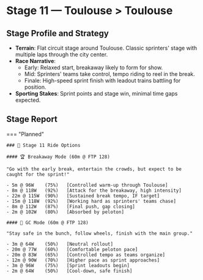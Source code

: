 # Stage 11 — Toulouse > Toulouse

## Stage Profile and Strategy

- **Terrain**: Flat circuit stage around Toulouse. Classic sprinters' stage with multiple laps through the city center.
- **Race Narrative**:
	- Early: Relaxed start, breakaway likely to form for show.
	- Mid: Sprinters' teams take control, tempo riding to reel in the break.
	- Finale: High-speed sprint finish with leadout trains battling for position.
- **Sporting Stakes**: Sprint points and stage win, minimal time gaps expected.

## Stage Report

=== "Planned"

	### 🚴 Stage 11 Ride Options

	#### 🏆 Breakaway Mode (60m @ FTP 128)
	
	"Go with the early break, entertain the crowds, but expect to be caught for the sprint!"

	- 5m @ 96W    (75%)   [Controlled warm-up through Toulouse]
	- 8m @ 118W   (92%)   [Attack for the breakaway, high intensity]
	- 22m @ 115W  (90%)   [Sustained break tempo, IF target]
	- 15m @ 118W  (92%)   [Working hard as sprinters' teams chase]
	- 8m @ 112W   (87%)   [Final push, gap closing]
	- 2m @ 102W   (80%)   [Absorbed by peloton]
	
	#### 🦺 GC Mode (60m @ FTP 128)

	"Stay safe in the bunch, follow wheels, finish with the main group."

	- 3m @ 64W    (50%)   [Neutral rollout]
	- 20m @ 77W   (60%)   [Comfortable peloton pace]
	- 20m @ 83W   (65%)   [Controlled tempo as teams organize]
	- 12m @ 90W   (70%)   [Higher pace as sprint approaches]
	- 3m @ 96W    (75%)   [Sprint leadouts begin]
	- 2m @ 64W    (50%)   [Cool-down, safe finish]
